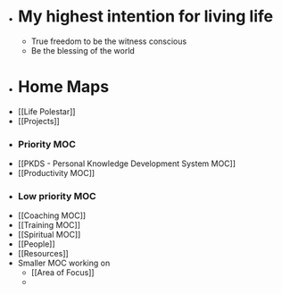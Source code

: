 - # My highest intention for living life
    - True freedom to be the witness conscious
    - Be the blessing of the world
- # Home Maps
- [[Life Polestar]]
- [[Projects]]
- ### Priority MOC
- [[PKDS - Personal Knowledge Development System MOC]]
- [[Productivity MOC]]
- ### Low priority MOC
- [[Coaching MOC]]
- [[Training MOC]]
- [[Spiritual MOC]]
- [[People]]
- [[Resources]]
- Smaller MOC working on
    - [[Area of Focus]]
    - 
